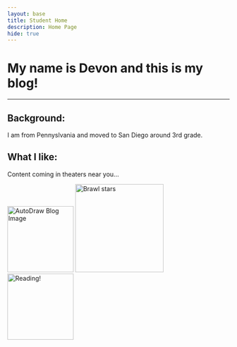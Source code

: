 ```yaml
---
layout: base
title: Student Home 
description: Home Page
hide: true
---
```


# My name is Devon and this is my blog!

---

## Background:

I am from Pennyslvania and moved to San Diego around 3rd grade.


## What I like:

Content coming in theaters near you...

<img src="https://i.imgur.com/e1aaU7I.png" alt="AutoDraw Blog Image" width="150">
<img src="https://i.imgur.com/Bsq3mNO.png" alt="Brawl stars" width="200">
<img src="https://i.imgur.com/HzI4zBx.png" alt="Reading!" width="150">